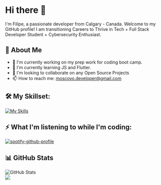 # Hi there 👋

I'm Filipe, a passionate developer from Calgary - Canada. Welcome to my GitHub profile!
I am transitioning Careers to Thrive in Tech + Full Stack Developer Student + Cybersecurity Enthusiast.

## 🚀 About Me

- 🔭 I'm currently working on my prep work for coding boot camp. 
- 🌱 I'm currently learning JS and Flutter.
- 👯 I'm looking to collaborate on any Open Source Projects
- 📫 How to reach me: moscovo.developer@gmail.com

## 🛠️ My Skillset: <br>
[![My Skills](https://skillicons.dev/icons?i=js,html,css,py,flutter,ruby,rails)](https://skillicons.dev)
<!---
Fmoscovo/Fmoscovo is a ✨ special ✨ repository because its `README.md` (this file) appears on your GitHub profile.
You can click the Preview link to take a look at your changes.
--->
## ⚡ What I'm listening to while I'm coding: <br>
[![spotify-github-profile](https://spotify-github-profile.vercel.app/api/view?uid=22r5vgja3ihulk6qnjyhyklmq&cover_image=true&theme=natemoo-re&show_offline=true&background_color=121212&interchange=true&bar_color=53b14f&bar_color_cover=false)](https://github.com/kittinan/spotify-github-profile)


## 📊 GitHub Stats
![GitHub Stats](https://github-readme-stats.vercel.app/api?username=Fmoscovo&show_icons=true&theme=radical)
<br>
![](https://komarev.com/ghpvc/?username=Fmoscovo&style=flat-square&color=red&label=PROFILE+VIEWS)
